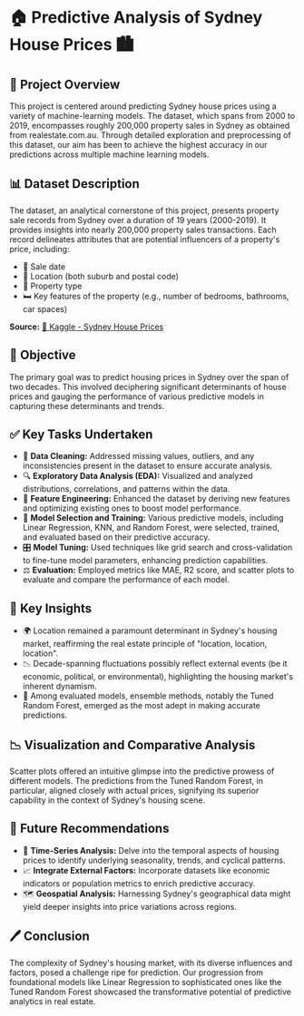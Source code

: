 # 🏠 Predictive Analysis of Sydney House Prices 🏙️

## 🌆 Project Overview
This project is centered around predicting Sydney house prices using a variety of machine-learning models. The dataset, which spans from 2000 to 2019, encompasses roughly 200,000 property sales in Sydney as obtained from realestate.com.au. Through detailed exploration and preprocessing of this dataset, our aim has been to achieve the highest accuracy in our predictions across multiple machine learning models.

## 📊 Dataset Description
The dataset, an analytical cornerstone of this project, presents property sale records from Sydney over a duration of 19 years (2000-2019). It provides insights into nearly 200,000 property sales transactions. Each record delineates attributes that are potential influencers of a property's price, including:

- 📅 Sale date
- 📍 Location (both suburb and postal code)
- 🏡 Property type
- 🛏️ Key features of the property (e.g., number of bedrooms, bathrooms, car spaces)

**Source:** [🔗 Kaggle - Sydney House Prices](https://www.kaggle.com/datasets/mihirhalai/sydney-house-prices/data)

## 🎯 Objective
The primary goal was to predict housing prices in Sydney over the span of two decades. This involved deciphering significant determinants of house prices and gauging the performance of various predictive models in capturing these determinants and trends.

## ✅ Key Tasks Undertaken
- 🧹 **Data Cleaning:** Addressed missing values, outliers, and any inconsistencies present in the dataset to ensure accurate analysis.
- 🔍 **Exploratory Data Analysis (EDA):** Visualized and analyzed distributions, correlations, and patterns within the data.
- 🔧 **Feature Engineering:** Enhanced the dataset by deriving new features and optimizing existing ones to boost model performance.
- 🤖 **Model Selection and Training:** Various predictive models, including Linear Regression, KNN, and Random Forest, were selected, trained, and evaluated based on their predictive accuracy.
- 🎛️ **Model Tuning:** Used techniques like grid search and cross-validation to fine-tune model parameters, enhancing prediction capabilities.
- ⚖️ **Evaluation:** Employed metrics like MAE, R2 score, and scatter plots to evaluate and compare the performance of each model.

## 🧠 Key Insights
- 🌍 Location remained a paramount determinant in Sydney's housing market, reaffirming the real estate principle of "location, location, location".
- 📉 Decade-spanning fluctuations possibly reflect external events (be it economic, political, or environmental), highlighting the housing market's inherent dynamism.
- 🌲 Among evaluated models, ensemble methods, notably the Tuned Random Forest, emerged as the most adept in making accurate predictions.

## 📉 Visualization and Comparative Analysis
Scatter plots offered an intuitive glimpse into the predictive prowess of different models. The predictions from the Tuned Random Forest, in particular, aligned closely with actual prices, signifying its superior capability in the context of Sydney's housing scene.

## 🌟 Future Recommendations
- 📆 **Time-Series Analysis:** Delve into the temporal aspects of housing prices to identify underlying seasonality, trends, and cyclical patterns.
- 📈 **Integrate External Factors:** Incorporate datasets like economic indicators or population metrics to enrich predictive accuracy.
- 🗺️ **Geospatial Analysis:** Harnessing Sydney's geographical data might yield deeper insights into price variations across regions.

## 🖊️ Conclusion
The complexity of Sydney's housing market, with its diverse influences and factors, posed a challenge ripe for prediction. Our progression from foundational models like Linear Regression to sophisticated ones like the Tuned Random Forest showcased the transformative potential of predictive analytics in real estate.

